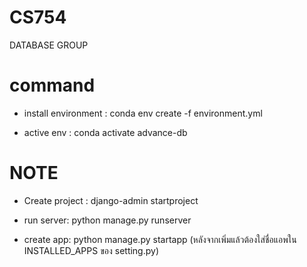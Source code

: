 # CS754
DATABASE GROUP 

# command

- install environment : conda env create -f environment.yml

- active env : conda activate advance-db

# NOTE

- Create project : django-admin startproject <project-name>

- run server: python manage.py runserver

- create app: python manage.py startapp <app-name> (หลังจากเพิ่มแล้วต้องใส่ชื่อแอพใน INSTALLED_APPS ของ setting.py)

